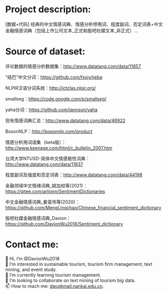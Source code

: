 
# Project description:  
[数据+代码] 经典的中文情感词典、情感分析停用词、程度副词、否定词表+中文金融情感词典（包括上市公司文本_正式和股吧社媒文本_非正式）...

# Source of dataset:
评论数据的情感分析数据集：http://www.datatang.com/data/11857

“结巴”中文分词：https://github.com/fxsjy/jieba

NLPIR汉语分词系统：http://ictclas.nlpir.org/

smallseg：https://code.google.com/p/smallseg/

yaha分词：https://github.com/jannson/yaha

现有情感词典汇总：http://www.datatang.com/data/46922

BosonNLP：http://bosonnlp.com/product

情感分析用词语集（beta版）：http://www.keenage.com/html/c_bulletin_2007.htm

台湾大学NTUSD-简体中文情感极性词典：http://www.datatang.com/data/11837

程度副词及强度和否定词表：http://www.datatang.com/data/44198

金融领域中文情绪词典_姚加权等(2021)：https://gitee.com/arlionn/SentimentDictionaries

中文金融情感词典_姜富伟等(2020)：https://github.com/MengLingchao/Chinese_financial_sentiment_dictionary

股吧社媒金融情感词典_Davion：https://github.com/DavionWu2018/Sentiment_dictionary

# Contact me:  
👋 Hi, I’m @DavionWu2018  
👀 I’m interested in sustainable tourism, tourism firm management, text mining, and event study.  
🌱 I’m currently learning tourism management.  
💞️ I’m looking to collaborate on text mining of tourism big data.  
📫 How to reach me: dwu@mail.nankai.edu.cn.  
